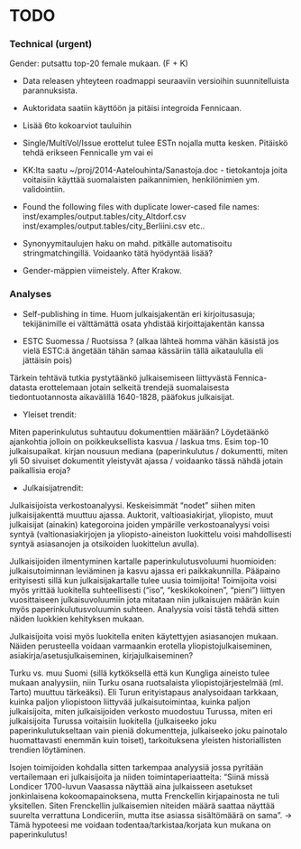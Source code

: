 TODO
==========

### Technical (urgent)

Gender: putsattu top-20 female mukaan. (F + K)

- Data releasen yhteyteen roadmappi seuraaviin versioihin
  suunnitelluista parannuksista.

- Auktoridata saatiin käyttöön ja pitäisi integroida Fennicaan.

- Lisää 6to kokoarviot tauluihin

- Single/MultiVol/Issue erottelut tulee ESTn nojalla mutta
  kesken. Pitäiskö tehdä erikseen Fennicalle ym vai ei

- KK:lta saatu ~/proj/2014-Aatelouhinta/Sanastoja.doc - tietokantoja
  joita voitaisiin käyttää suomalaisten paikannimien, henkilönimien
  ym. validointiin.

- Found the following files with duplicate lower-cased file names:
  inst/examples/output.tables/city_Altdorf.csv
  inst/examples/output.tables/city_Berliini.csv
  etc..

- Synonyymitaulujen haku on mahd. pitkälle automatisoitu
  stringmatchingillä. Voidaanko tätä hyödyntää lisää?
  
- Gender-mäppien viimeistely. After Krakow.


### Analyses

- Self-publishing in time. Huom julkaisjakentän eri kirjoitusasuja;
  tekijänimille ei välttämättä osata yhdistää kirjoittajakentän kanssa

- ESTC Suomessa / Ruotsissa ? (alkaa lähteä homma vähän käsistä jos
  vielä ESTC:ä ängetään tähän samaa kässäriin tällä aikataululla eli
  jättäisin pois)


Tärkein tehtävä tutkia pystytäänkö julkaisemiseen liittyvästä
Fennica-datasta erottelemaan jotain selkeitä trendejä suomalaisesta
tiedontuotannosta aikavälillä 1640-1828, pääfokus julkaisijat.

* Yleiset trendit:

Miten paperinkulutus suhtautuu dokumenttien määrään? Löydetäänkö
ajankohtia jolloin on poikkeuksellista kasvua / laskua tms. Esim
top-10 julkaisupaikat. kirjan nousuun mediana (paperinkulutus /
dokumentti, miten yli 50 sivuiset dokumentit yleistyvät ajassa /
voidaanko tässä nähdä jotain paikallisia eroja?

* Julkaisijatrendit:

Julkaisijoista verkostoanalyysi. Keskeisimmät “nodet” siihen miten
julkaisijakenttä muuttuu ajassa. Auktorit, valtioasiakirjat,
yliopisto, muut julkaisijat (ainakin) kategoroina joiden ympärille
verkostoanalyysi voisi syntyä (valtionasiakirjojen ja
yliopisto-aineiston luokittelu voisi mahdollisesti syntyä asiasanojen
ja otsikoiden luokittelun avulla).

Julkaisijoiden ilmentyminen kartalle paperinkulutusvoluumi huomioiden:
julkaisutoiminnan leviäminen ja kasvu ajassa eri
paikkakunnilla. Pääpaino erityisesti sillä kun julkaisijakartalle
tulee uusia toimijoita! Toimijoita voisi myös yrittää luokitella
suhteellisesti (“iso”, “keskikokoinen”, “pieni”) liittyen
vuosittaiseen julkaisuvoluumiin jota mitataan niin julkaisujen määrän
kuin myös paperinkulutusvoluumin suhteen. Analyysia voisi tästä tehdä
sitten näiden luokkien kehityksen mukaan.

Julkaisijoita voisi myös luokitella eniten käytettyjen asiasanojen
mukaan. Näiden perusteella voidaan varmaankin erotella
yliopistojulkaiseminen, asiakirja/asetusjulkaiseminen,
kirjajulkaiseminen?

Turku vs. muu Suomi (sillä kytköksellä että kun Kungliga aineisto
tulee mukaan analyysiin, niin Turku osana ruotsalaista
yliopistojärjestelmää (ml. Tarto) muuttuu tärkeäksi). Eli Turun
erityistapaus analysoidaan tarkkaan, kuinka paljon yliopistoon
liittyvää julkaisutoimintaa, kuinka paljon julkaisijoita, miten
julkaisijoiden verkosto muodostuu Turussa, miten eri julkaisijoita
Turussa voitaisiin luokitella (julkaiseeko joku paperinkulutukseltaan
vain pieniä dokumentteja, julkaiseeko joku painotalo huomattavasti
enemmän kuin toiset), tarkoituksena yleisten historiallisten trendien
löytäminen.

Isojen toimijoiden kohdalla sitten tarkempaa analyysiä jossa pyritään
vertailemaan eri julkaisijoita ja niiden toimintaperiaatteita: “Siinä
missä Londicer 1700-luvun Vaasassa näyttää aina julkaisseen asetukset
jonkinlaisena kokoomapainoksena, mutta Frenckellin kirjapainosta ne
tuli yksitellen. Siten Frenckellin julkaisemien niteiden määrä saattaa
näyttää suurelta verrattuna Londiceriin, mutta itse asiassa
sisältömäärä on sama”. → Tämä hypoteesi me voidaan
todentaa/tarkistaa/korjata kun mukana on paperinkulutus!

